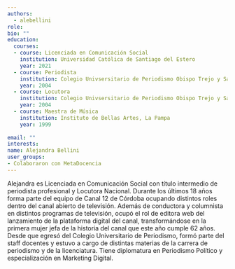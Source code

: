 ```yaml
---
authors:
  - alebellini
role:
bio: ""
education:
  courses:
  - course: Licenciada en Comunicación Social
    institution: Universidad Católica de Santiago del Estero
    year: 2021
  - course: Periodista
    institution: Colegio Univsersitario de Periodismo Obispo Trejo y Sanabria
    year: 2004
  - course: Locutora
    institution: Colegio Univsersitario de Periodismo Obispo Trejo y Sanabria
    year: 2004
  - course: Maestra de Música
    institution: Instituto de Bellas Artes, La Pampa
    year: 1999
    
email: ""
interests:
name: Alejandra Bellini
user_groups:
- Colaboraron con MetaDocencia
---
```


Alejandra es Licenciada en Comunicación Social con título intermedio de periodista profesional y Locutora Nacional. Durante los últimos 18 años forma parte del equipo de Canal 12 de Córdoba ocupando distintos roles dentro del canal abierto de televisión. Además de conductora y columnista en distintos programas de televisión, ocupó el rol de editora web del lanzamiento de la plataforma digital del canal, transformándose en la primera mujer jefa de la historia del canal que este año cumple 62 años.
Desde que egresó del Colegio Universitario de Periodismo, formó parte del staff docentes y estuvo a cargo de distintas materias de la carrera de periodismo y de la licenciatura.
Tiene diplomatura en Periodismo Político y especialización en Marketing Digital.
